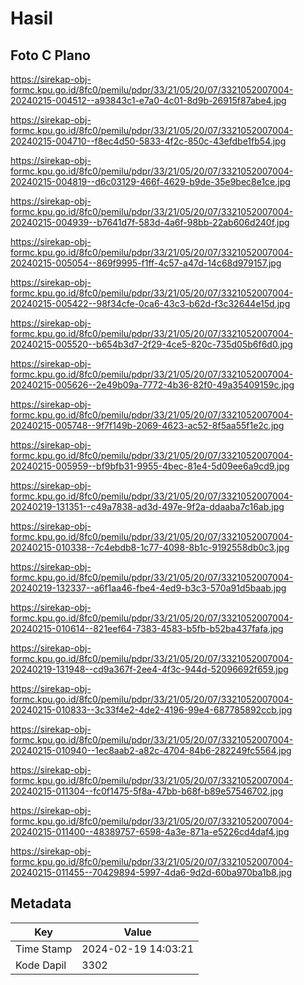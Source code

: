 # Hasil

## Foto C Plano

https://sirekap-obj-formc.kpu.go.id/8fc0/pemilu/pdpr/33/21/05/20/07/3321052007004-20240215-004512--a93843c1-e7a0-4c01-8d9b-26915f87abe4.jpg

https://sirekap-obj-formc.kpu.go.id/8fc0/pemilu/pdpr/33/21/05/20/07/3321052007004-20240215-004710--f8ec4d50-5833-4f2c-850c-43efdbe1fb54.jpg

https://sirekap-obj-formc.kpu.go.id/8fc0/pemilu/pdpr/33/21/05/20/07/3321052007004-20240215-004819--d6c03129-466f-4629-b9de-35e9bec8e1ce.jpg

https://sirekap-obj-formc.kpu.go.id/8fc0/pemilu/pdpr/33/21/05/20/07/3321052007004-20240215-004939--b7641d7f-583d-4a6f-98bb-22ab606d240f.jpg

https://sirekap-obj-formc.kpu.go.id/8fc0/pemilu/pdpr/33/21/05/20/07/3321052007004-20240215-005054--869f9995-f1ff-4c57-a47d-14c68d979157.jpg

https://sirekap-obj-formc.kpu.go.id/8fc0/pemilu/pdpr/33/21/05/20/07/3321052007004-20240215-005422--98f34cfe-0ca6-43c3-b62d-f3c32644e15d.jpg

https://sirekap-obj-formc.kpu.go.id/8fc0/pemilu/pdpr/33/21/05/20/07/3321052007004-20240215-005520--b654b3d7-2f29-4ce5-820c-735d05b6f6d0.jpg

https://sirekap-obj-formc.kpu.go.id/8fc0/pemilu/pdpr/33/21/05/20/07/3321052007004-20240215-005626--2e49b09a-7772-4b36-82f0-49a35409159c.jpg

https://sirekap-obj-formc.kpu.go.id/8fc0/pemilu/pdpr/33/21/05/20/07/3321052007004-20240215-005748--9f7f149b-2069-4623-ac52-8f5aa55f1e2c.jpg

https://sirekap-obj-formc.kpu.go.id/8fc0/pemilu/pdpr/33/21/05/20/07/3321052007004-20240215-005959--bf9bfb31-9955-4bec-81e4-5d09ee6a9cd9.jpg

https://sirekap-obj-formc.kpu.go.id/8fc0/pemilu/pdpr/33/21/05/20/07/3321052007004-20240219-131351--c49a7838-ad3d-497e-9f2a-ddaaba7c16ab.jpg

https://sirekap-obj-formc.kpu.go.id/8fc0/pemilu/pdpr/33/21/05/20/07/3321052007004-20240215-010338--7c4ebdb8-1c77-4098-8b1c-9192558db0c3.jpg

https://sirekap-obj-formc.kpu.go.id/8fc0/pemilu/pdpr/33/21/05/20/07/3321052007004-20240219-132337--a6f1aa46-fbe4-4ed9-b3c3-570a91d5baab.jpg

https://sirekap-obj-formc.kpu.go.id/8fc0/pemilu/pdpr/33/21/05/20/07/3321052007004-20240215-010614--821eef64-7383-4583-b5fb-b52ba437fafa.jpg

https://sirekap-obj-formc.kpu.go.id/8fc0/pemilu/pdpr/33/21/05/20/07/3321052007004-20240219-131948--cd9a367f-2ee4-4f3c-944d-52096692f659.jpg

https://sirekap-obj-formc.kpu.go.id/8fc0/pemilu/pdpr/33/21/05/20/07/3321052007004-20240215-010833--3c33f4e2-4de2-4196-99e4-687785892ccb.jpg

https://sirekap-obj-formc.kpu.go.id/8fc0/pemilu/pdpr/33/21/05/20/07/3321052007004-20240215-010940--1ec8aab2-a82c-4704-84b6-282249fc5564.jpg

https://sirekap-obj-formc.kpu.go.id/8fc0/pemilu/pdpr/33/21/05/20/07/3321052007004-20240215-011304--fc0f1475-5f8a-47bb-b68f-b89e57546702.jpg

https://sirekap-obj-formc.kpu.go.id/8fc0/pemilu/pdpr/33/21/05/20/07/3321052007004-20240215-011400--48389757-6598-4a3e-871a-e5226cd4daf4.jpg

https://sirekap-obj-formc.kpu.go.id/8fc0/pemilu/pdpr/33/21/05/20/07/3321052007004-20240215-011455--70429894-5997-4da6-9d2d-60ba970ba1b8.jpg


## Metadata

| Key        | Value               |
| ---------- | ------------------- |
| Time Stamp | 2024-02-19 14:03:21 |
| Kode Dapil | 3302                |



